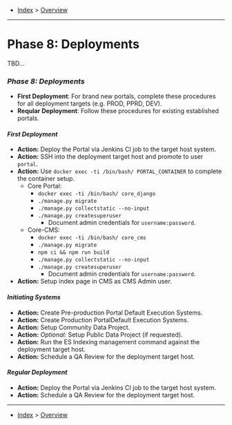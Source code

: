 - [Index](../index.md) > [Overview](overview.md)

---

# Phase 8: Deployments

TBD...

### _Phase 8: Deployments_

- **First Deployment**: For brand new portals, complete these procedures for all deployment targets (e.g. PROD, PPRD, DEV).
- **Reqular Deployment**: Follow these procedures for existing established portals.

<a id="phase8fd"></a>

#### _First Deployment_

- **Action:** Deploy the Portal via Jenkins CI job to the target host system.
- **Action:** SSH into the deployment target host and promote to user `portal`.
- **Action:** Use `docker exec -ti /bin/bash/ PORTAL_CONTAINER` to complete the container setup.
  - Core Portal:
    - `docker exec -ti /bin/bash/ core_django`
    - `./manage.py migrate`
    - `./manage.py collectstatic --no-input`
    - `./manage.py createsuperuser`
      - Document admin credentials for `username:password`.
  - Core-CMS:
    - `docker exec -ti /bin/bash/ core_cms`
    - `./manage.py migrate`
    - `npm ci && npm run build`
    - `./manage.py collectstatic --no-input`
    - `./manage.py createsuperuser`
      - Document admin credentials for `username:password`.
- **Action:** Setup index page in CMS as CMS Admin user.

<a id="phase8systems"></a>

#### _Initiating Systems_

- **Action:** Create Pre-production Portal Default Execution Systems.
- **Action:** Create Production PortalDefault Execution Systems.
- **Action:** Setup Community Data Project.
- **Action:** _Optional:_ Setup Public Data Project (if requested).
- **Action:** Run the ES Indexing management command against the deployment target host.
- **Action:** Schedule a QA Review for the deployment target host.

<a id="phase8rd"></a>

#### _Regular Deployment_

- **Action:** Deploy the Portal via Jenkins CI job to the target host system.
- **Action:** Schedule a QA Review for the deployment target host.

---

- [Index](../index.md) > [Overview](overview.md)
